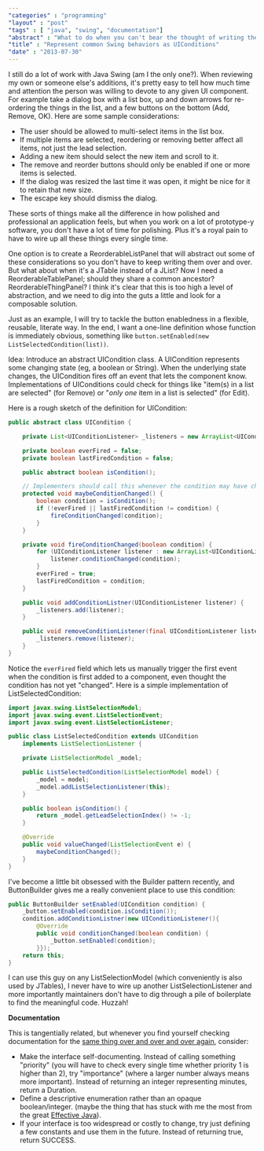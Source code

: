```yaml
---
"categories" : "programming"
"layout" : "post"
"tags" : [ "java", "swing", "documentation"]
"abstract" : "What to do when you can't bear the thought of writing the same GUI code for the nine thousandth time"
"title" : "Represent common Swing behaviors as UIConditions"
"date" : "2013-07-30"
---
```


I still do a lot of work with Java Swing (am I the only one?). When
reviewing my own or someone else's additions, it's pretty easy to tell
how much time and attention the person was willing to devote to any
given UI component. For example take a dialog box with a list box, up
and down arrows for re-ordering the things in the list, and a few
buttons on the bottom (Add, Remove, OK). Here are some sample
considerations:

 * The user should be allowed to multi-select items in the list box.
 * If multiple items are selected, reordering or removing better
   affect all items, not just the lead selection.
 * Adding a new item should select the new item and scroll to it.
 * The remove and reorder buttons should only be enabled if one or
   more items is selected.
 * If the dialog was resized the last time it was open, it might be
   nice for it to retain that new size.
 * The escape key should dismiss the dialog.

These sorts of things make all the difference in how polished and
professional an application feels, but when you work on a lot of
prototype-y software, you don't have a lot of time for polishing. Plus
it's a royal pain to have to wire up all these things every single
time.

One option is to create a ReorderableListPanel that will abstract out
some of these considerations so you don't have to keep writing them
over and over. But what about when it's a JTable instead of a JList?
Now I need a ReorderableTablePanel; should they share a common
ancestor? ReorderableThingPanel? I think it's clear that this is too
high a level of abstraction, and we need to dig into the guts a little
and look for a composable solution.

Just as an example, I will try to tackle the button enabledness in a
flexible, reusable, literate way. In the end, I want a one-line
definition whose function is immediately obvious, something like
`button.setEnabled(new ListSelectedCondition(list))`.

Idea: Introduce an abstract UICondition class. A UICondition
represents some changing state (eg, a boolean or String). When the
underlying state changes, the UICondition fires off an event that lets
the component know. Implementations of UIConditions could check for
things like "item(s) in a list are selected" (for Remove) or "*only one*
item in a list is selected" (for Edit). 

Here is a rough sketch of the definition for UICondition:

~~~java
public abstract class UICondition {

    private List<UIConditionListener> _listeners = new ArrayList<UIConditionListener>();

    private boolean everFired = false;
    private boolean lastFiredCondition = false;

    public abstract boolean isCondition();

    // Implementers should call this whenever the condition may have changed
    protected void maybeConditionChanged() {
        boolean condition = isCondition();
        if (!everFired || lastFiredCondition != condition) {
            fireConditionChanged(condition);
        }
    }	

    private void fireConditionChanged(boolean condition) {
        for (UIConditionListener listener : new ArrayList<UIConditionListener>(_listeners)) {
            listener.conditionChanged(condition);
        }
        everFired = true;
        lastFiredCondition = condition;
    }	

    public void addConditionListner(UIConditionListener listener) {
        _listeners.add(listener);
    }	

    public void removeConditionListener(final UIConditionListener listener) {
        _listeners.remove(listener);
    }	
}
~~~

Notice the `everFired` field which lets us manually trigger the first
event when the condition is first added to a component, even thought
the condition has not yet "changed". Here is a simple implementation
of ListSelectedCondition:

~~~java
import javax.swing.ListSelectionModel;
import javax.swing.event.ListSelectionEvent;
import javax.swing.event.ListSelectionListener;

public class ListSelectedCondition extends UICondition
    implements ListSelectionListener {

    private ListSelectionModel _model;

    public ListSelectedCondition(ListSelectionModel model) {
        _model = model;
        _model.addListSelectionListener(this);
    }

    public boolean isCondition() {
        return _model.getLeadSelectionIndex() != -1;
    }

    @Override
    public void valueChanged(ListSelectionEvent e) {
        maybeConditionChanged();
    }	
}
~~~

I've become a little bit obsessed with the Builder pattern recently,
and ButtonBuilder gives me a really convenient place to use this
condition:

~~~java
public ButtonBuilder setEnabled(UICondition condition) {
    _button.setEnabled(condition.isCondition());
    condition.addConditionListner(new UIConditionListener(){
        @Override
        public void conditionChanged(boolean condition) {
            _button.setEnabled(condition);
        }});
    return this;
}
~~~

I can use this guy on any ListSelectionModel (which conveniently is
also used by JTables), I never have to wire up another
ListSelectionListener and more importantly maintainers don't have to
dig through a pile of boilerplate to find the meaningful code. Huzzah!


**Documentation**

This is tangentially related, but whenever you find yourself checking
documentation for the [same thing over and over and over again](http://thecodelesscode.com/case/104), consider:

 * Make the interface self-documenting. Instead of calling something
   "priority" (you will have to check every single time whether
   priority 1 is higher than 2), try "importance" (where a larger
   number always means more important). Instead of returning an
   integer representing minutes, return a Duration.
 * Define a descriptive enumeration rather than an opaque
   boolean/integer. (maybe the thing that has stuck with me the most
   from the great [Effective Java](http://www.powells.com/biblio/9780321356680)).
 * If your interface is too widespread or costly to change, try just
   defining a few constants and use them in the future. Instead of
   returning true, return SUCCESS.
